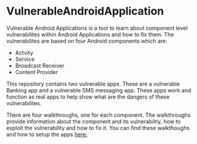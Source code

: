# VulnerableAndroidApplication
Vulnerable Android Applications is a tool to learn about component level vulnerabilites within Android Applications and how to fix them. The vulnerabilites are based on four Android components which are:
* Actvity
* Service
* Broadcast Receiver
* Content Provider


This repository contains two vulnerable apps. These are a vulnerable Banking app and a vulnerable SMS messaging app. These apps work and function as real apps to help show what are the dangers of these vulnerabilites.


There are four walkthroughs, one for each component. The walkthroughs provide information about the component and its vulnerabiltiy, how to exploit the vulnerability and how to fix it. You can find these walkthoughs and how to setup the apps [here.](https://github.com/FraserGrandfield/VulnerableAndroidApplication/tree/main/Walkthroughs)

